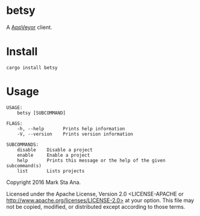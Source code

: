 # betsy

A [AppVeyor](https://ci.appveyor.com) client.

# Install

`cargo install betsy`

# Usage

```
USAGE:
    betsy [SUBCOMMAND]

FLAGS:
    -h, --help       Prints help information
    -V, --version    Prints version information

SUBCOMMANDS:
    disable    Disable a project
    enable     Enable a project
    help       Prints this message or the help of the given subcommand(s)
    list       Lists projects
```

Copyright 2016 Mark Sta Ana.

Licensed under the Apache License, Version 2.0 <LICENSE-APACHE or
http://www.apache.org/licenses/LICENSE-2.0> at your option. This file may not
be copied, modified, or distributed except according to those terms.

